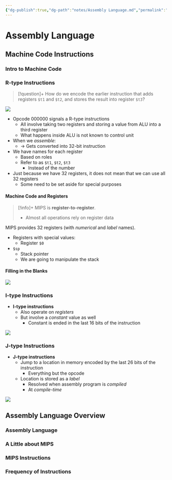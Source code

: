```yaml
---
{"dg-publish":true,"dg-path":"notes/Assembly Language.md","permalink":"/notes/assembly-language/","tags":["cs","lecture","note","university"],"created":"2025-03-14T13:16:42.416-04:00","updated":"2025-03-14T13:36:43.625-04:00"}
---
```



# Assembly Language

## Machine Code Instructions

### Intro to Machine Code

### R-type Instructions

> [!question]+ How do we encode the earlier instruction that adds registers `$t1` and `$t2`, and stores the result into register `$t3`?

![](https://i.imgur.com/5QOkSbF.png)

- Opcode $000000$ signals a R-type instructions
    - All involve taking two registers and storing a value from ALU into a third register
    - What happens inside ALU is not known to control unit
- When we *assemble*:
    - → Gets converted into 32-bit instruction
- We have names for each register
    - Based on roles
    - Refer to as `$t1`, `$t2`, `$t3`
        - Instead of the number
- Just because we have 32 registers, it does not mean that we can use all 32 registers
    - Some need to be set aside for special purposes

#### Machine Code and Registers

> [!info]+ MIPS is **register-to-register**.
> - Almost all operations rely on register data

MIPS provides 32 registers (with *numerical* and *label* names).

- Registers with special values:
    - Register `$0`
- `$sp`
    - Stack pointer
    - We are going to manipulate the stack

#### Filling in the Blanks

![](https://i.imgur.com/pWHOvTn.png)

### I-type Instructions

- **I-type instructions**
    - Also operate on *registers*
    - But involve a *constant* value as well
        - Constant is ended in the last 16 bits of the instruction

![](https://i.imgur.com/nbgIkGe.png)

### J-type Instructions

- **J-type instructions**
    - Jump to a location in memory encoded by the last 26 bits of the instruction
        - Everything but the opcode
    - Location is stored as a *label*
        - Resolved when assembly program is *compiled*
        - At *compile-time*

![](https://i.imgur.com/tW3L95f.png)

## Assembly Language Overview

### Assembly Language

### A Little about MIPS

### MIPS Instructions

### Frequency of Instructions
